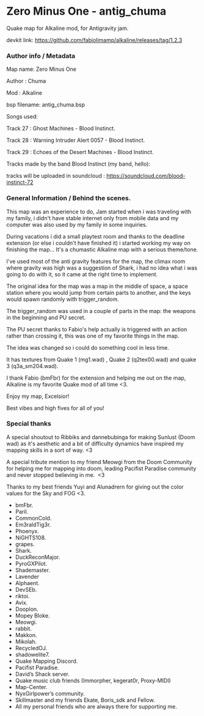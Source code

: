 # Zero Minus One - antig_chuma
Quake map for Alkaline mod, for Antigravity jam.

devkit link: https://github.com/fabiolimamp/alkaline/releases/tag/1.2.3


### Author info / Metadata

Map name: Zero Minus One

Author : Chuma

Mod : Alkaline

bsp filename: antig_chuma.bsp

Songs used: 

Track 27 : Ghost Machines - Blood Instinct.


Track 28 : Warning Intruder Alert 0057 - Blood Instinct.


Track 29 : Echoes of the Desert Machines - Blood Instinct.


Tracks made by the band Blood Instinct (my band, hello):


tracks will be uploaded in soundcloud : https://soundcloud.com/blood-instinct-72


### General Information / Behind the scenes.

This map was an experience to do, Jam started when i was traveling with my family, i didn't have stable internet only from mobile data and my computer was also used by my family in some inquiries.

During vacations i did a small playtest room and thanks to the deadline extension (or else i couldn't have finished it) i started working my way on finishing the map... It's a chumastic Alkaline map with a serious theme/tone.

I've used most of the anti gravity features for the map, the climax room where gravity was high was a suggestion of Shark, i had no idea what i was going to do with it, so it came at the right time to implement.

The original idea for the map was a map in the middle of space, a space station where you would jump from certain parts to another, and the keys would spawn randomly with trigger_random.

The trigger_random was used in a couple of parts in the map: the weapons in the beginning and PU secret.

The PU secret thanks to Fabio's help actually is triggered with an action rather than crossing it, this was one of my favorite things in the map.

The idea was changed so i could do something cool in less time.

It has textures from Quake 1 (mg1.wad) , Quake 2 (q2tex00.wad) and quake 3 (q3a_sm204.wad).

I thank Fabio (bmFbr) for the extension and helping me out on the map, Alkaline is my favorite Quake mod of all time <3.

Enjoy my map, Excelsior!


Best vibes and high fives for all of you!


### Special thanks

A special shoutout to Ribbiks and dannebubinga for making Sunlust (Doom wad) as it's aesthetic and a bit of difficulty dynamics have inspired my mapping skills in a sort of way. <3

A special tribute mention to my friend Meowgi from the Doom Community for helping me for mapping into doom, leading Pacifist Paradise community and never stopped believing in me.  <3

Thanks to my best friends Yuyi and Alunadrern for giving out the color values for the Sky and FOG <3.

- bmFbr.
- Paril.
- CommonCold.
- Em3raldTig3r.
- Phoenyx.
- NiGHTS108.
- grapes.
- Shark.
- DuckReconMajor.
- PyroGXPilot.
- Shademaster.
- Lavender
- Alphaent.
- DevSEb.
- riktoi.
- Avix.
- Dooplon.
- Mopey Bloke.
- Meowgi.
- rabbit.
- Makkon.
- Mikolah.
- RecycledOJ.
- shadowelite7.
- Quake Mapping Discord.
- Pacifist Paradise.
- David’s Shack server.
- Quake music club friends (Immorpher, kegerat0r, Proxy-MIDI)
- Map-Center.
- NyxGirlpower’s community.
- Skillmaster and my friends Ekate, Boris_sdk and Fellow.
- All my personal friends who are always there for supporting me.

